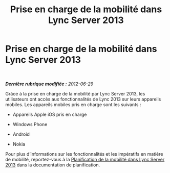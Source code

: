 ﻿---
title: Prise en charge de la mobilité dans Lync Server 2013
TOCTitle: Prise en charge de la mobilité
ms:assetid: 4a401502-9e17-40d0-a1bd-870ff1fa5b63
ms:mtpsurl: https://technet.microsoft.com/fr-fr/library/JJ204858(v=OCS.15)
ms:contentKeyID: 49297117
ms.date: 05/20/2016
mtps_version: v=OCS.15
ms.translationtype: HT
---

# Prise en charge de la mobilité dans Lync Server 2013

 

_**Dernière rubrique modifiée :** 2012-06-29_

Grâce à la prise en charge de la mobilité par Lync Server 2013, les utilisateurs ont accès aux fonctionnalités de Lync 2013 sur leurs appareils mobiles. Les appareils mobiles pris en charge sont les suivants :

  - Appareils Apple iOS pris en charge

  - Windows Phone

  - Android

  - Nokia

Pour plus d’informations sur les fonctionnalités et les impératifs en matière de mobilité, reportez-vous à la [Planification de la mobilité dans Lync Server 2013](lync-server-2013-planning-for-mobility.md) dans la documentation de planification.

